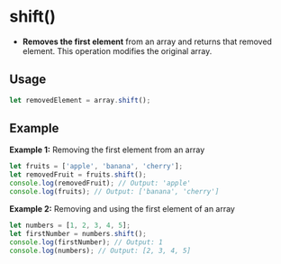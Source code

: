 # shift()

- **Removes the first element** from an array and returns that removed element. This operation modifies the original array.

## Usage

```jsx
let removedElement = array.shift();
```

## Example

**Example 1:** Removing the first element from an array

```jsx
let fruits = ['apple', 'banana', 'cherry'];
let removedFruit = fruits.shift();
console.log(removedFruit); // Output: 'apple'
console.log(fruits); // Output: ['banana', 'cherry']
```

**Example 2:** Removing and using the first element of an array

```jsx
let numbers = [1, 2, 3, 4, 5];
let firstNumber = numbers.shift();
console.log(firstNumber); // Output: 1
console.log(numbers); // Output: [2, 3, 4, 5]
```